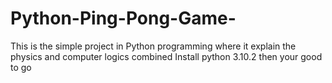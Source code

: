 # Python-Ping-Pong-Game-
This is the simple project in Python programming where it explain the physics and computer logics combined 
Install python 3.10.2 then your good to go 

